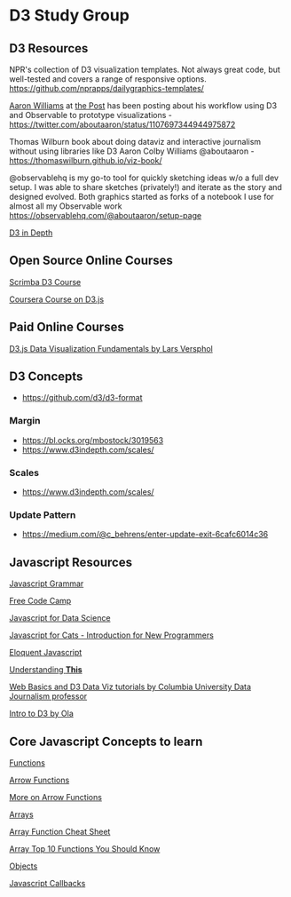 # D3 Study Group

## D3 Resources 

NPR's collection of D3 visualization templates. Not always great code, but well-tested and covers a range of responsive options. https://github.com/nprapps/dailygraphics-templates/  


[Aaron Williams](https://twitter.com/aboutaaron?lang=en) at [the Post](https://twitter.com/washingtonpost/lists/washington-post-people) has been posting about his workflow using D3 and Observable to prototype visualizations - https://twitter.com/aboutaaron/status/1107697344944975872 

 Thomas Wilburn book about doing dataviz and interactive journalism without using libraries like D3
Aaron Colby Williams @aboutaaron  - https://thomaswilburn.github.io/viz-book/

@observablehq is my go-to tool for quickly sketching ideas w/o a full dev setup. I was able to share sketches (privately!) and iterate as the story and designed evolved. Both graphics started as forks of a notebook I use for almost all my Observable work https://observablehq.com/@aboutaaron/setup-page


[D3 in Depth](https://www.d3indepth.com/introduction/)

## Open Source Online Courses

[Scrimba D3 Course](https://scrimba.com/g/gd3js)

[Coursera Course on D3.js](https://www.coursera.org/learn/information-visualization-programming-d3js/)

## Paid Online Courses
[D3.js Data Visualization Fundamentals by Lars Versphol](https://www.pluralsight.com/courses/d3js-data-visualization-fundamentals)

## D3 Concepts

- https://github.com/d3/d3-format

### Margin

- https://bl.ocks.org/mbostock/3019563
- https://www.d3indepth.com/scales/


### Scales

- https://www.d3indepth.com/scales/

### Update Pattern

- https://medium.com/@c_behrens/enter-update-exit-6cafc6014c36

## Javascript Resources

[Javascript Grammar](http://www.javascriptteacher.com/tmp-057-jsg-II/javascriptgrammar-II.pdf)

[Free Code Camp](https://www.freecodecamp.org/)

[Javascript for Data Science](http://js4ds.org/)

[Javascript for Cats - Introduction for New Programmers](http://jsforcats.com/)

[Eloquent Javascript](https://eloquentjavascript.net/)

[Understanding **This**](https://www.youtube.com/watch?v=zE9iro4r918)

[Web Basics and D3 Data Viz tutorials by Columbia University Data Journalism professor](https://www.youtube.com/channel/UCg3t2I9DIsU1HxNOHoPcLlw)

[Intro to D3 by Ola](https://docs.google.com/presentation/d/1PSXhFpo1YTPMHMfnYtSYfjOAy6FFWMa0wUEDH1iKQYk/edit?usp=sharing)

## Core Javascript Concepts to learn    

[Functions](https://www.w3schools.com/js/js_functions.asp)

[Arrow Functions](https://codeburst.io/)

[More on Arrow Functions](javascript-arrow-functions-for-beginners-926947fc0cdc)

[Arrays](https://www.w3schools.com/js/js_arrays.asp)

[Array Function Cheat Sheet](https://www.w3schools.com/jsref/jsref_obj_array.asp)

[Array Top 10 Functions You Should Know](https://dev.to/frugencefidel/10-javascript-array-methods-you-should-know-4lk3)

[Objects](https://www.w3schools.com/js/js_objects.asp)

[Javascript Callbacks](https://codeburst.io/javascript-what-the-heck-is-a-callback-aba4da2deced)
